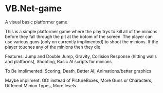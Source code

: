 # VB.Net-game
A visual basic platformer game.

This is a simple platformer game where the play trys to kill all of the minions before they fall through the pit at the
botom of the screen. The player can use various guns (only on currently implimented) to shoot the minions. If the player
touches any of the minions then they die.

Features:
  Jump and Double Jump,
  Gravity,
  Collision Response (hitting walls and platforms),
  Shooting,
  Basic AI scripts for minions
  
To Be implimented:
  Scoring,
  Death,
  Better AI,
  Animations/better graphics
  
Maybe impliment:
  GDI instead of PictureBoxes,
  More Guns or Characters,
  Different Minion Types,
  More levels
  
